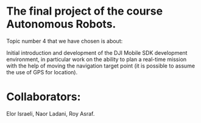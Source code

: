 # The final project of the course Autonomous Robots. #


Topic number 4 that we have chosen is about:

Initial introduction and development of the DJI Mobile SDK development environment,
in particular work on the ability to plan a real-time mission with the help of moving the navigation target point 
(it is possible to assume the use of GPS for location).


# Collaborators: #

Elor Israeli, Naor Ladani, Roy Asraf.
